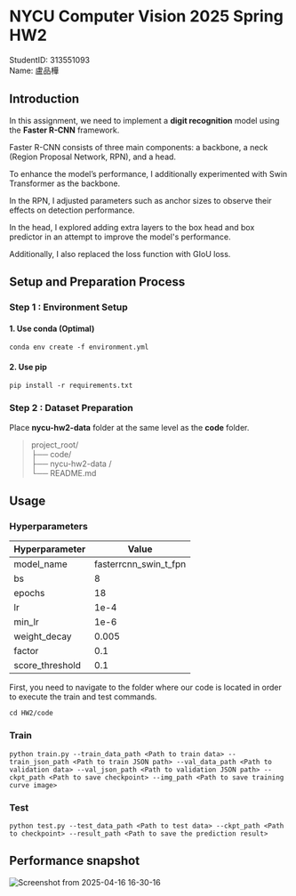 # NYCU Computer Vision 2025 Spring HW2
StudentID: 313551093\
Name: 盧品樺

## Introduction

In this assignment, we need to implement a **digit recognition** model using the **Faster R-CNN** framework.

Faster R-CNN consists of three main components: a backbone, a neck (Region Proposal Network, RPN), and a head.

To enhance the model’s performance, I additionally experimented with Swin Transformer as the backbone.

In the RPN, I adjusted parameters such as anchor sizes to observe their effects on detection performance.

In the head, I explored adding extra layers to the box head and box predictor in an attempt to improve the model's performance.

Additionally, I also replaced the loss function with GIoU loss.

## Setup and Preparation Process
### Step 1 : Environment Setup

#### 1. Use conda (Optimal)
```
conda env create -f environment.yml 
```

#### 2. Use pip
```
pip install -r requirements.txt
```

### Step 2 : Dataset Preparation
Place **nycu-hw2-data** folder at the same level as the **code** folder.

>project_root/ <br>
>├── code/ <br>
>├── nycu-hw2-data / <br>
>└── README.md

## Usage
### Hyperparameters
|Hyperparameter    | Value               |
|------------------|---------------------|
|model_name        |fasterrcnn_swin_t_fpn|
| bs               | 8                   |
| epochs           | 18                  |
| lr               | 1e-4                |
| min_lr           | 1e-6                |
| weight_decay     | 0.005               |
| factor           | 0.1                 |
|score_threshold   | 0.1                 |


First, you need to navigate to the folder where our code is located in order to execute the train and test commands.

```
cd HW2/code                      
```

### Train

```
python train.py --train_data_path <Path to train data> --train_json_path <Path to train JSON path> --val_data_path <Path to validation data> --val_json_path <Path to validation JSON path> --ckpt_path <Path to save checkpoint> --img_path <Path to save training curve image>                   
```
### Test

```
python test.py --test_data_path <Path to test data> --ckpt_path <Path to checkpoint> --result_path <Path to save the prediction result>              
```

## Performance snapshot
![Screenshot from 2025-04-16 16-30-16](https://github.com/user-attachments/assets/76c56b16-cf34-445e-98a5-19ba287b92f7)
